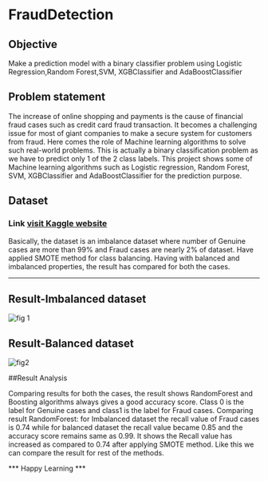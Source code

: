 # FraudDetection
## Objective
Make a prediction model with a binary classifier problem using Logistic Regression,Random Forest,SVM, XGBClassifier and AdaBoostClassifier
## Problem statement
The increase of online shopping and payments is the cause of financial fraud cases such as credit card fraud transaction. It becomes a challenging issue for most of giant companies to make a secure system for customers from fraud. Here comes the role of Machine learning algorithms to solve such real-world problems. This is actually a binary classification problem as we have to predict only 1 of the 2 class labels. This project shows some of Machine learning algorithms such as Logistic regression, Random Forest, SVM, XGBClassifier and AdaBoostClassifier for the prediction purpose. 

## Dataset
### Link [visit Kaggle website](https://www.kaggle.com/datasets/mlg-ulb/creditcardfraud)

Basically, the dataset is an imbalance dataset where number of Genuine cases are more than 99% and Fraud cases are nearly 2% of dataset. Have applied SMOTE method for class balancing. Having with balanced and imbalanced properties, the result has compared for both the cases.

***
## Result-Imbalanced dataset
![fig 1](https://github.com/dnchinmayee/FraudDetection/assets/51435468/404f7723-8ad3-4403-afc1-62775b849ad1)
## Result-Balanced dataset
![fig2](https://github.com/dnchinmayee/FraudDetection/assets/51435468/b4d22279-a6bb-431b-a7a2-295ee2c59c6b)

##Result Analysis

Comparing results for both the cases, the result shows RandomForest and Boosting algorithms always gives a good accuracy score. Class 0 is the label for Genuine cases and class1 is the label for Fraud cases. Comparing result RandomForest: for Imbalanced dataset the recall value of Fraud cases is 0.74 while for balanced dataset the recall value became 0.85 and the accuracy score remains same as 0.99. It shows the Recall value has increased as compared to 0.74 after applying SMOTE method. Like this we can compare the result for rest of the methods.

*** Happy Learning ***

